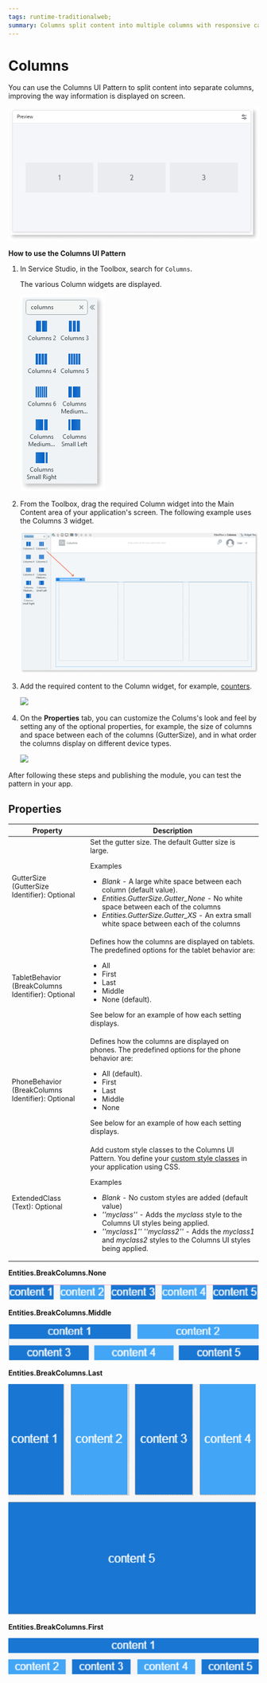 ```yaml
---
tags: runtime-traditionalweb; 
summary: Columns split content into multiple columns with responsive capabilities to improve the way information is displayed.
---
```


# Columns

You can use the Columns UI Pattern to split content into separate columns, improving the way information is displayed on screen.

 ![](<images/columns-image-4.png>)

**How to use the Columns UI Pattern**

1. In Service Studio, in the Toolbox, search for `Columns`. 

    The various Column widgets are displayed.

    ![](<images/columns-image-6.png>)

1. From the Toolbox, drag the required Column widget into the Main Content area of your application's screen. The following example uses the Columns 3 widget.

    ![](<images/columns-image-7.png>)

1. Add the required content to the Column widget, for example, [counters](../../../../../develop/ui/patterns/web/numbers/counter.md).

    ![](<images/columns-image-1.png>)

1. On the **Properties** tab, you can  customize the Colums's look and feel by setting any of the optional properties, for example, the size of columns and space between each of the columns (GutterSize), and in what order the columns display on different device types.

    ![](<images/columns-image-2.png>)

After following these steps and publishing the module, you can test the pattern in your app.
  
## Properties

| **Property** |  **Description** |
|---|---|
| GutterSize (GutterSize Identifier): Optional | Set the gutter size. The default Gutter size is large.<p>Examples <ul><li>_Blank_ - A large white space between each column (default value).</li><li>_Entities.GutterSize.Gutter_None_ - No white space between each of the columns<li>_Entities.GutterSize.Gutter_XS_ - An extra small white space between each of the columns</li></ul></p> | 
| TabletBehavior (BreakColumns Identifier): Optional | Defines how the columns are displayed on tablets. The predefined options for the tablet behavior are: <p><ul><li>All</li><li>First</li><li>Last</li><li>Middle</li><li>None (default).</li></ul></p><p>See below for an example of how each setting displays.</p>|
| PhoneBehavior (BreakColumns Identifier): Optional | Defines how the columns are displayed on phones. The predefined options for the phone behavior are: <p><ul><li>All (default).</li><li>First</li><li>Last</li><li>Middle</li><li>None</li></ul></p><p>See below for an example of how each setting displays.</p>|
| ExtendedClass (Text): Optional  |Add custom style classes to the Columns UI Pattern. You define your [custom style classes](../../../../../develop/ui/look-feel/css.md) in your application using CSS. <p>Examples <ul><li>_Blank_ - No custom styles are added (default value)</li><li>_''myclass''_ - Adds the _myclass_ style to the Columns UI styles being applied.</li><li>_''myclass1'' ''myclass2''_ - Adds the _myclass1_ and _myclass2_ styles to the Columns UI styles being applied.</li></ul></p> |

**Entities.BreakColumns.None**

![](images/Column_break_none.png)  

**Entities.BreakColumns.Middle**

![](images/Column_break_middle.png)

**Entities.BreakColumns.Last**

![](images/Column_break_last.png)

**Entities.BreakColumns.First**

![](images/Column_break_first.png)